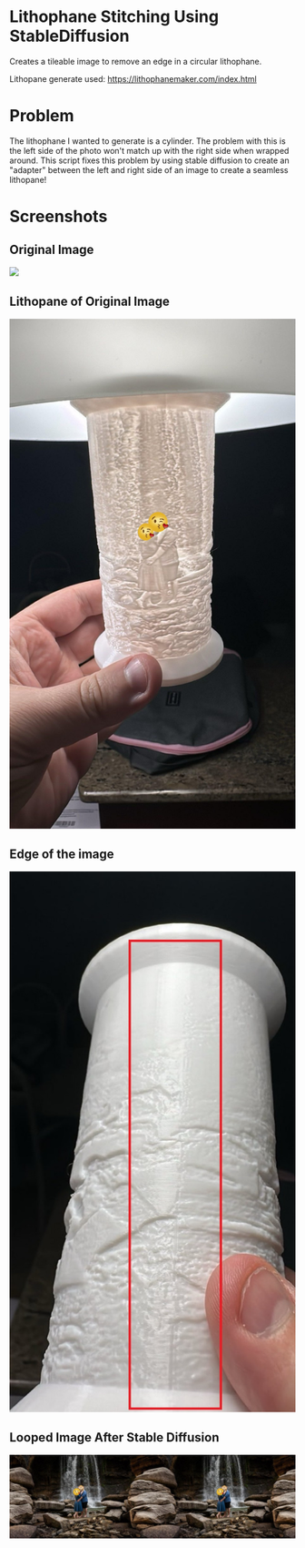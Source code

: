 # Lithophane Stitching Using StableDiffusion

Creates a tileable image to remove an edge in a circular lithophane.

Lithopane generate used: https://lithophanemaker.com/index.html

# Problem
The lithophane I wanted to generate is a cylinder.
The problem with this is the left side of the photo won't match up with the right side when wrapped around.
This script fixes this problem by using stable diffusion to create an "adapter"
between the left and right side of an image to create a seamless lithopane!

# Screenshots

## Original Image
![](https://github.com/DIYIronFeBtw/3dprints/blob/main/photo1.jpg?raw=true)

## Lithopane of Original Image
![](https://github.com/DIYIronFeBtw/3dprints/blob/main/print.jpg?raw=true)

## Edge of the image
![](https://github.com/DIYIronFeBtw/3dprints/blob/main/edge.jpg?raw=true)

## Looped Image After Stable Diffusion
![](https://github.com/DIYIronFeBtw/3dprints/blob/main/effect-demo.jpg?raw=true)


